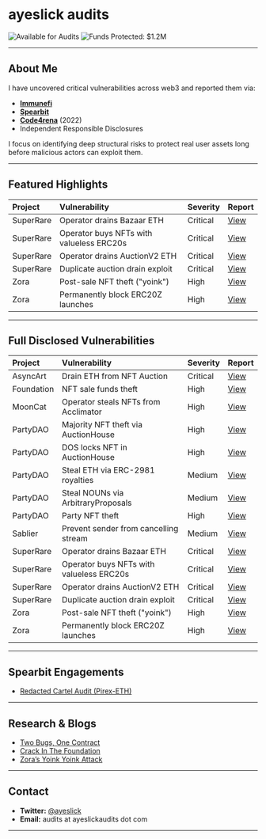 # ayeslick audits

![Available for Audits](https://img.shields.io/badge/Status-Open%20for%20Audits-brightgreen)
![Funds Protected: $1.2M](https://img.shields.io/badge/Funds%20Protected-%241.2M-success)

---

## About Me

I have uncovered critical vulnerabilities across web3 and reported them via:
- [**Immunefi**](https://gist.github.com/ayeslick/0eddad50cd5148c76945978a0df8aebe)
- [**Spearbit**](https://github.com/redacted-cartel/audits/blob/master/dinero-pirex-eth/pirex-eth/spearbit.pdf)
- [**Code4rena**](https://code4rena.com/@ayeslick) (2022)
- Independent Responsible Disclosures

I focus on identifying deep structural risks to protect real user assets long before malicious actors can exploit them.

---

## Featured Highlights

| Project | Vulnerability | Severity | Report |
|:---|:---|:---|:---|
| SuperRare | Operator drains Bazaar ETH | Critical | [View](https://gist.github.com/ayeslick/956d97ef62e87584c7548ac0991b7fe3) |
| SuperRare | Operator buys NFTs with valueless ERC20s | Critical | [View](https://gist.github.com/ayeslick/e2b573252445dad4a8c7c3737c38024d) |
| SuperRare | Operator drains AuctionV2 ETH | Critical | [View](https://gist.github.com/ayeslick/6852a26cf3ae561f4c53bf4454088333) |
| SuperRare | Duplicate auction drain exploit | Critical | [View](https://gist.github.com/ayeslick/b91747ab21d7155566f9e0ba02f12e7e) |
| Zora | Post-sale NFT theft ("yoink") | High | [View](https://gist.github.com/ayeslick/0276c4cee7b67116e3c540a54ab05a72) |
| Zora | Permanently block ERC20Z launches | High | [View](https://gist.github.com/ayeslick/d8ab975ac072d37838fe4a44a7f80a90) |

---

## Full Disclosed Vulnerabilities

| Project | Vulnerability | Severity | Report |
|:---|:---|:---|:---|
| AsyncArt | Drain ETH from NFT Auction | Critical | [View](https://gist.github.com/ayeslick/02fcaaca9ed87555652464462438ba48) |
| Foundation | NFT sale funds theft | High | [View](https://gist.github.com/ayeslick/0eddad50cd5148c76945978a0df8aebe) |
| MoonCat | Operator steals NFTs from Acclimator | High | [View](https://gist.github.com/ayeslick/ae61b92aa555633388c1f460638c4d51) |
| PartyDAO | Majority NFT theft via AuctionHouse | High | [View](https://gist.github.com/ayeslick/efc6964f58a418c1bafcff2c56d213b0) |
| PartyDAO | DOS locks NFT in AuctionHouse | High | [View](https://gist.github.com/ayeslick/f27cecd9d6d5488ced7c52035bcbf257) |
| PartyDAO | Steal ETH via ERC-2981 royalties | Medium | [View](https://gist.github.com/ayeslick/c70ad2a78971631064c512878cb24613) |
| PartyDAO | Steal NOUNs via ArbitraryProposals | Medium | [View](https://gist.github.com/ayeslick/c09839724cf7c679178357bde0ac6d78) |
| PartyDAO | Party NFT theft | High | [View](https://gist.github.com/ayeslick/9ee6ff2201a42e52905e23f1300d0519) |
| Sablier | Prevent sender from cancelling stream | Medium | [View](https://gist.github.com/ayeslick/c0cb3dab96b84e942cbf8e2e63c1bb96) |
| SuperRare | Operator drains Bazaar ETH | Critical | [View](https://gist.github.com/ayeslick/956d97ef62e87584c7548ac0991b7fe3) |
| SuperRare | Operator buys NFTs with valueless ERC20s | Critical | [View](https://gist.github.com/ayeslick/e2b573252445dad4a8c7c3737c38024d) |
| SuperRare | Operator drains AuctionV2 ETH | Critical | [View](https://gist.github.com/ayeslick/6852a26cf3ae561f4c53bf4454088333) |
| SuperRare | Duplicate auction drain exploit | Critical | [View](https://gist.github.com/ayeslick/b91747ab21d7155566f9e0ba02f12e7e) |
| Zora | Post-sale NFT theft ("yoink") | High | [View](https://gist.github.com/ayeslick/0276c4cee7b67116e3c540a54ab05a72) |
| Zora | Permanently block ERC20Z launches | High | [View](https://gist.github.com/ayeslick/d8ab975ac072d37838fe4a44a7f80a90) |

---

## Spearbit Engagements
- [Redacted Cartel Audit (Pirex-ETH)](https://github.com/redacted-cartel/audits/blob/master/dinero-pirex-eth/pirex-eth/spearbit.pdf)

---

## Research & Blogs

- [Two Bugs, One Contract](https://mirror.xyz/0x7c9228520C78fcF3143C55dde4F4103517214574/XYhrRg4_vYHliAIh6MB-dSplB6_5gACQqkiLwEhU4VA)
- [Crack In The Foundation](https://mirror.xyz/0x7c9228520C78fcF3143C55dde4F4103517214574/NB4C_n65Y37Kpp5-eCi6uTGdnn1__dCOqJ-6xwKmGUM)
- [Zora’s Yoink Yoink Attack](https://mirror.xyz/0x7c9228520C78fcF3143C55dde4F4103517214574/R5JmNhg7DJ0M94RYMT5aw3Bb_V5t3yNeu9w71pDOCwc)

---

## Contact

- **Twitter:** [@ayeslick](https://twitter.com/aye_shilck)  
- **Email:** audits at ayeslickaudits dot com

---
